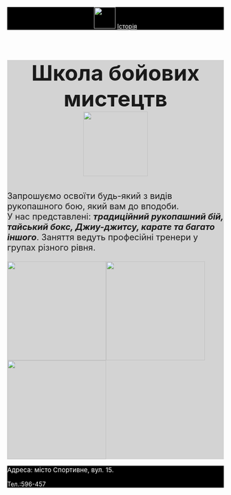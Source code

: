 <html>

<header style="background-color:black">
    <img src="https://lms.logikaschool.com/uploads/2020/10/boxing-1293088_640_0_1602494675.png" height="50px"/>
    <a href="https://uk.wikipedia.org/wiki/Бойові_мистецтва" style="color:white">Історія</a>
</header>
<main style="background-color:lightgray">
    <h1 style="font-size:50px;background-color:lightgray; text-align:center">Школа бойових мистецтв<br/>
    <img src="https://lms.logikaschool.com/uploads/2020/10/thai-boxing-297023_1280_0_1602496230.png" height="150"/></h1>
    <p style="font-size:20px">Запрошуємо освоїти будь-який з видів рукопашного бою, який вам до вподоби. <br/>У нас представлені: <b><i>традиційний рукопашний бій, тайський бокс, Джиу-джитсу, карате та багато іншого</i></b>. Заняття ведуть професійні тренери у групах різного рівня.</p>
    <img src="https://lms.logikaschool.com/uploads/2020/10/karate-4575114_640_0_1602523338.png" height="230px";/><img src="https://lms.logikaschool.com/uploads/2020/10/punching-bag_0_1602525500.png" height="230px";/><img src="https://lms.logikaschool.com/uploads/2020/10/boxing-ring_0_1602525156.png" height="230px";/>
</main>
<footer style="background-color:black;color:white;">
    <p style="font-size:15px"> Адреса: місто Спортивне, вул. 15.</p>
    <p>Тел.:596-457</p>
</footer>

</html>
